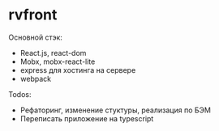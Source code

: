 # rvfront
Основной стэк:
- React.js, react-dom
- Mobx, mobx-react-lite
- express для хостинга на сервере
- webpack

Todos:
- Рефаторинг, изменение стуктуры, реализация по БЭМ
- Переписать приложение на typescript
